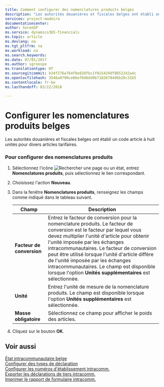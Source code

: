 ```yaml
---
title: Comment configurer des nomenclatures produits belges
description: "Les autorités douanières et fiscales belges ont établi un code article à huit unités pour divers articles tarifaires."
services: project-madeira
documentationcenter: 
author: SorenGP
ms.service: dynamics365-financials
ms.topic: article
ms.devlang: na
ms.tgt_pltfrm: na
ms.workload: na
ms.search.keywords: 
ms.date: 07/01/2017
ms.author: sgroespe
ms.translationtype: HT
ms.sourcegitcommit: b34f276a764f0e828fbc1f015429df9852242a4c
ms.openlocfilehash: 3546a9790ce66ef0d6dd9b71826784d6b28c31b5
ms.contentlocale: fr-be
ms.lasthandoff: 03/22/2018

---
```

# <a name="set-up-belgian-tariff-numbers"></a>Configurer les nomenclatures produits belges
Les autorités douanières et fiscales belges ont établi un code article à huit unités pour divers articles tarifaires.  

### <a name="to-set-up-tariff-numbers"></a>Pour configurer des nomenclatures produits  

1.  Sélectionnez l'icône ![Rechercher une page ou un état](../../media/ui-search/search_small.png "icône Rechercher une page ou un état"), entrez **Nomenclatures produits**, puis sélectionnez le lien correspondant.  
2.  Choisissez l'action **Nouveau**.  
3.  Dans la fenêtre **Nomenclatures produits**, renseignez les champs comme indiqué dans le tableau suivant.  

    |Champ|Description|  
    |---------------------------------|---------------------------------------|  
    |**Facteur de conversion**|Entrez le facteur de conversion pour la nomenclature produits. Le facteur de conversion est le facteur par lequel vous devez multiplier l'unité d'article pour obtenir l'unité imposée par les échanges intracommunautaires. Le facteur de conversion peut être utilisé lorsque l'unité d'article diffère de l'unité imposée par les échanges intracommunautaires. Le champ est disponible lorsque l'option **Unités supplémentaires** est sélectionnée.|  
    |**Unité**|Entrez l'unité de mesure de la nomenclature produits. Le champ est disponible lorsque l'option **Unités supplémentaires** est sélectionnée.|  
    |**Masse obligatoire**|Sélectionnez ce champ pour afficher le poids des articles.|  

4.  Cliquez sur le bouton **OK**.  
  
## <a name="see-also"></a>Voir aussi  
 [État intracommunautaire belge](belgian-intrastat-reporting.md)   
 [Configurer des types de déclaration](how-to-set-up-declaration-types.md)   
 [Configurer les numéros d'établissement intracomm.](how-to-set-up-intrastat-establishment-numbers.md)   
 [Exporter les déclarations de tiers intracomm.](how-to-export-intrastat-third-party-declararations.md)   
 [Imprimer le rapport de formulaire intracomm.](how-to-print-the-intrastat-form-report.md)

